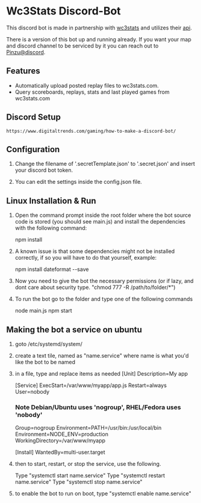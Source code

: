 # Wc3Stats Discord-Bot 
This discord bot is made in partnership with [wc3stats](https://wc3stats.com) and utilizes their [api](https://wiki.wc3stats.com/Help:API).

There is a version of this bot up and running already. If you want your map and discord channel to be serviced by it you can reach out to [Pinzu@discord](https://discordapp.com/invite/N3VGkUM). 

## Features

* Automatically upload posted replay files to wc3stats.com.
* Query scoreboards, replays, stats and last played games from wc3stats.com

## Discord Setup

    https://www.digitaltrends.com/gaming/how-to-make-a-discord-bot/

## Configuration 

1) Change the filename of '.secretTemplate.json' to '.secret.json' and insert your discord bot token. 

2) You can edit the settings inside the config.json file. 

## Linux Installation & Run 

1. Open the command prompt inside the root folder where the bot source code is stored (you should see main.js) and install the dependencies with the following command: 

    npm install

2. A known issue is that some dependencies might not be installed correctly, if so you will have to do that yourself, example:

    npm install dateformat --save

3. Now you need to give the bot the necessary permissions (or if lazy, and dont care about security type. "chmod 777 -R /path/to/folder/*")

4. To run the bot go to the folder and type one of the following commands

    node main.js 
    npm start

## Making the bot a service on ubuntu

1. goto /etc/systemd/system/
2. create a text tile, named as "name.service" where name is what you'd like the bot to be named
3. in a file, type and replace items as needed
    [Unit]
    Description=My app

    [Service]
    ExecStart=/var/www/myapp/app.js
    Restart=always
    User=nobody
    
    ### Note Debian/Ubuntu uses 'nogroup', RHEL/Fedora uses 'nobody'
    Group=nogroup
    Environment=PATH=/usr/bin:/usr/local/bin
    Environment=NODE_ENV=production
    WorkingDirectory=/var/www/myapp

    [Install]
    WantedBy=multi-user.target

4. then to start, restart, or stop the service, use the following.

    Type "systemctl start name.service"
    Type "systemctl restart name.service"
    Type "systemctl stop name.service"

5. to enable the bot to run on boot, type  "systemctl enable name.service"